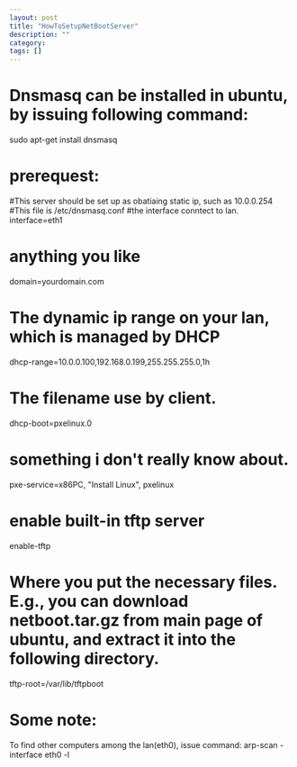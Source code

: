 ```yaml
---
layout: post
title: "HowToSetupNetBootServer"
description: ""
category: 
tags: []
---
```

# Dnsmasq can be installed in ubuntu, by issuing following command:
sudo apt-get install dnsmasq

# prerequest:
#This server should be set up as obatiaing static ip, such as 10.0.0.254
#This file is /etc/dnsmasq.conf
#the interface conntect to lan.
interface=eth1

# anything you like
domain=yourdomain.com


# The dynamic ip range on your lan, which is managed by DHCP
dhcp-range=10.0.0.100,192.168.0.199,255.255.255.0,1h

# The filename use by client.
dhcp-boot=pxelinux.0

# something i don't really know about.
pxe-service=x86PC, "Install Linux", pxelinux

# enable built-in tftp server
enable-tftp

# Where you put the necessary files. E.g., you can download netboot.tar.gz from main page of ubuntu, and extract it into the following directory.
tftp-root=/var/lib/tftpboot



# Some note:
To find other computers among the lan(eth0), issue command:
arp-scan -interface eth0 -l

